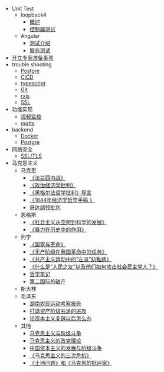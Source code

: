 <!--
 * @Author: Null Zhao
 * @Date: 2022-02-18 14:31:37
 * @LastEditors: Null Zhao
 * @LastEditTime: 2022-04-25 13:49:17
 * @FilePath: \my-docs\docs\_sidebar.md
 * @Description: sidebar配置
 * ctrl+alt+i
 * Copyright (c) 2022 by null, All Rights Reserved. 
-->

- Unit Test
  - loopback4
    - [概述](overview.md"概述")
    - [控制器测试](lb-controller.md"控制器测试")
    <!-- - [服务测试](lb-service.md"服务测试") -->
  - Angular
    - [测试介绍](test-introduction.md"测试介绍")
    - [服务测试](ng-service.md"服务测试")
- [开立专案准备事项](opening-project-preparation.md"开立专案准备事项")
- trouble shooting
  - [Postgre](./trouble-shooting/postgre-trouble-shooting.md)
  - [CICD](./trouble-shooting/cicd-trouble-shooting.md)
  - [typescript](./trouble-shooting/typescript-trouble-shooting.md)
  - [Git](./trouble-shooting/git-trouble-shooting.md)
  - [rxjs](./trouble-shooting/rxjs.md)
  - [SSL](./trouble-shooting/SSL-trouble-shooting.md)
- 功能实现
  - [视频监控](video-monitoring.md"视频监控")
  - [mqtts](mqtts.md"mqtts")
- backend
  - [Docker](docker.md)
  - [Postgre](postgre.md)
- 网络安全
  - [SSL/TLS](SSL_TLS.md"证书验证问题")
- 马克思主义
  - 马克思
    - [《法兰西内战》](./Marxism/法兰西内战.md "国际工人协会总委员会宣言-致协会欧洲和美国全体会员")
    - [《政治经济学批判》](./Marxism/政治经济学批判.md "《马克思恩格斯选集》第2卷第82-83页")
    - [《黑格尔法哲学批判》导言](./Marxism/%E3%80%8A%E9%BB%91%E6%A0%BC%E5%B0%94%E6%B3%95%E5%93%B2%E5%AD%A6%E6%89%B9%E5%88%A4%E3%80%8B%E5%AF%BC%E8%A8%80.md)
    - [《1844年经济学哲学手稿 》](./Marxism/1844%E5%B9%B4%E7%BB%8F%E6%B5%8E%E5%AD%A6%E5%93%B2%E5%AD%A6%E6%89%8B%E7%A8%BF.md)
    - [哥达纲领批判](./Marxism/%E5%93%A5%E8%BE%BE%E7%BA%B2%E9%A2%86%E6%89%B9%E5%88%A4.md)
  - 恩格斯
    - [《社会主义从空想到科学的发展》](./Marxism/社会主义从空想到科学的发展.md)
    - [《暴力在历史中的作用》](./Marxism/暴力在历史中的作用.md)
  - 列宁
    - [《国家与革命》](./Marxism/%E5%9B%BD%E5%AE%B6%E4%B8%8E%E9%9D%A9%E5%91%BD.md)
    - [《无产阶级在我国革命中的任务》](./Marxism/无产阶级在我国革命中的任务.md)
    - [《共产主义运动中的“左派”幼稚病》](./Marxism/共产主义运动中的“左派”幼稚病.md)
    - [《什么是“人民之友”以及他们如何攻击社会民主党人？》](./Marxism/%E4%BB%80%E4%B9%88%E6%98%AF%E2%80%9C%E4%BA%BA%E6%B0%91%E4%B9%8B%E5%8F%8B%E2%80%9D%E4%BB%A5%E5%8F%8A%E4%BB%96%E4%BB%AC%E5%A6%82%E4%BD%95%E6%94%BB%E5%87%BB%E7%A4%BE%E4%BC%9A%E6%B0%91%E4%B8%BB%E5%85%9A%E4%BA%BA.md)
    - [哲学笔记](./Marxism/%E5%93%B2%E5%AD%A6%E7%AC%94%E8%AE%B0.md)
    - [第二国际的破产](./Marxism/第二国际的破产.md)
  - 斯大林
  - 毛泽东
    - [湖南农民运动考察报告](./Marxism/%E6%B9%96%E5%8D%97%E5%86%9C%E6%B0%91%E8%BF%90%E5%8A%A8%E8%80%83%E5%AF%9F%E6%8A%A5%E5%91%8A.md)
    - [打退资产阶级右派的进攻](./Marxism/打退资产阶级右派的进攻.md)
    - [论资本主义复辟以后怎么办](./Marxism/%E8%AE%BA%E8%B5%84%E6%9C%AC%E4%B8%BB%E4%B9%89%E5%A4%8D%E8%BE%9F%E4%BB%A5%E5%90%8E%E6%80%8E%E4%B9%88%E5%8A%9E.md)
  - 其他
    - [马克思主义与阶级斗争](./Marxism/马克思主义与阶级斗争.md "〔法〕阿尔都塞（1970年1月）")
    - [马克思主义的政党理论](./Marxism/马克思主义的政党理论.md)
    - [中国资本主义的发展与阶级斗争](./Marxism/%E4%B8%AD%E5%9B%BD%E8%B5%84%E6%9C%AC%E4%B8%BB%E4%B9%89%E7%9A%84%E5%8F%91%E5%B1%95%E4%B8%8E%E9%98%B6%E7%BA%A7%E6%96%97%E4%BA%89.md)
    - [《马克思主义的三次危机》](./Marxism/The%20three%20crises%20of%20Marxism.md)
    - [《土地问题》和《马克思的批评家》](./Marxism/The%20Question%20of%20Land%20and%20Marx's%20Critics.md)